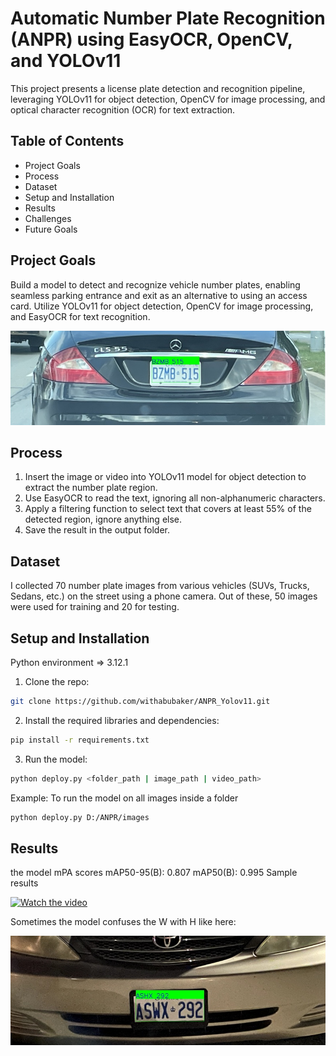 # Automatic Number Plate Recognition (ANPR) using EasyOCR, OpenCV, and YOLOv11
This project presents a license plate detection and recognition pipeline, leveraging YOLOv11 for object detection, OpenCV for image processing, and optical character recognition (OCR) for text extraction.

## Table of Contents
- Project Goals
- Process
- Dataset
- Setup and Installation
- Results
- Challenges
- Future Goals

## Project Goals

Build a model to detect and recognize vehicle number plates, enabling seamless parking entrance and exit as an alternative to using an access card. Utilize YOLOv11 for object detection, OpenCV for image processing, and EasyOCR for text recognition.



![alt text](https://github.com/withabubaker/ANPR_Yolov11/blob/main/img/headimg.jpg)


## Process

1. Insert the image or video into YOLOv11 model for object detection to extract the number plate region.
2. Use EasyOCR to read the text, ignoring all non-alphanumeric characters.
3. Apply a filtering function to select text that covers at least 55% of the detected region, ignore anything else.
4. Save the result in the output folder.


## Dataset

I collected 70 number plate images from various vehicles (SUVs, Trucks, Sedans, etc.) on the street using a phone camera.
Out of these, 50 images were used for training and 20 for testing.


## Setup and Installation

Python environment => 3.12.1

1. Clone the repo:

```bash
git clone https://github.com/withabubaker/ANPR_Yolov11.git
```

2. Install the required libraries and dependencies:

```bash
pip install -r requirements.txt
```

3. Run the model:

```bash
python deploy.py <folder_path | image_path | video_path>
```
Example: 
To run the model on all images inside a folder

```bash
python deploy.py D:/ANPR/images
```


## Results

the model mPA scores 
mAP50-95(B): 0.807
mAP50(B): 0.995
Sample results

<a href="https://www.youtube.com/watch?v=10Vzn9jfCFE">
  <img src="https://img.youtube.com/vi/10Vzn9jfCFE/maxresdefault.jpg" alt="Watch the video" width="500"/>
</a>


Sometimes the model confuses the W with H like here:

![alt text](https://github.com/withabubaker/ANPR_Yolov11/blob/main/img/falseResult.jpg)

